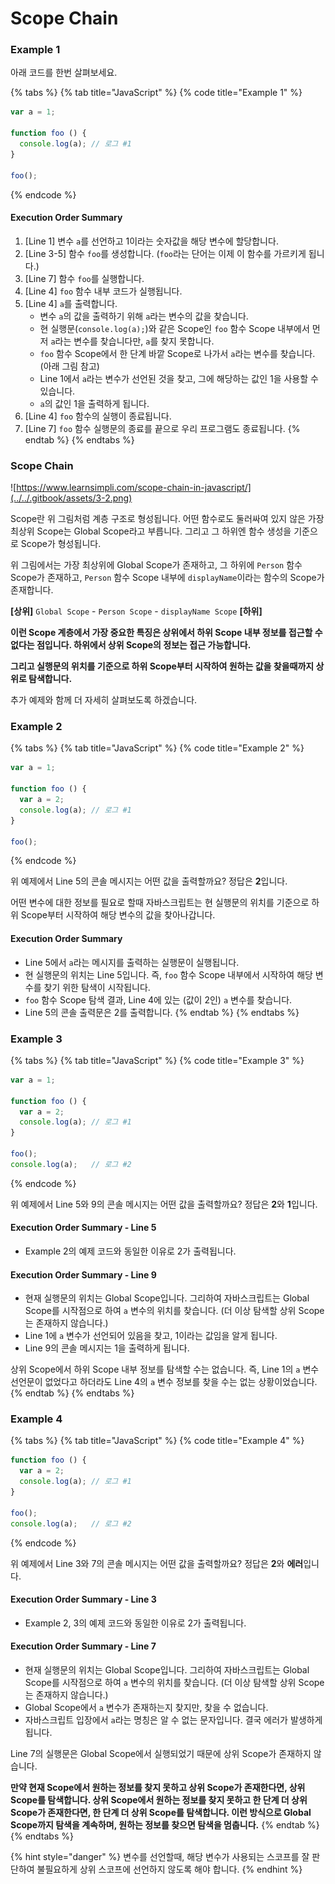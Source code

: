 # Scope Chain

### Example 1

아래 코드를 한번 살펴보세요.

{% tabs %}
{% tab title="JavaScript" %}
{% code title="Example 1" %}
```javascript
var a = 1;

function foo () {
  console.log(a); // 로그 #1
}

foo();
```
{% endcode %}

#### Execution Order Summary

1. \[Line 1] 변수 `a`를 선언하고 1이라는 숫자값을 해당 변수에 할당합니다.
2. \[Line 3-5] 함수 `foo`를 생성합니다. (`foo`라는 단어는 이제 이 함수를 가르키게 됩니다.)
3. \[Line 7] 함수 `foo`를 실행합니다.
4. \[Line 4] `foo` 함수 내부 코드가 실행됩니다.
5. \[Line 4] `a`를 출력합니다.
   * 변수 `a`의 값을 출력하기 위해 `a`라는 변수의 값을 찾습니다.
   * 현 실행문(`console.log(a);`)와 같은 Scope인 `foo` 함수 Scope 내부에서 먼저 `a`라는 변수를 찾습니다만, `a`를 찾지 못합니다.
   * `foo` 함수 Scope에서 한 단계 바깥 Scope로 나가서 `a`라는 변수를 찾습니다. (아래 그림 참고)
   * Line 1에서 `a`라는 변수가 선언된 것을 찾고, 그에 해당하는 값인 1을 사용할 수 있습니다.
   * `a`의 값인 1을 출력하게 됩니다.
6. \[Line 4] `foo` 함수의 실행이 종료됩니다.
7. \[Line 7] `foo` 함수 실행문의 종료를 끝으로 우리 프로그램도 종료됩니다.
{% endtab %}
{% endtabs %}

### Scope Chain

![https://www.learnsimpli.com/scope-chain-in-javascript/](../../.gitbook/assets/3-2.png)

Scope란 위 그림처럼 계층 구조로 형성됩니다. 어떤 함수로도 둘러싸여 있지 않은 가장 최상위 Scope는 Global Scope라고 부릅니다. 그리고 그 하위엔 함수 생성을 기준으로 Scope가 형성됩니다.

위 그림에서는 가장 최상위에 Global Scope가 존재하고, 그 하위에 `Person` 함수 Scope가 존재하고, `Person` 함수 Scope 내부에 `displayName`이라는 함수의 Scope가 존재합니다.

**\[상위]** `Global Scope` - `Person Scope` - `displayName Scope` **\[하위]**

**이런 Scope 계층에서 가장 중요한 특징은 상위에서 하위 Scope 내부 정보를 접근할 수 없다는 점입니다. 하위에서 상위 Scope의 정보는 접근 가능합니다.**

**그리고 실행문의 위치를 기준으로 하위 Scope부터 시작하여 원하는 값을 찾을때까지 상위로 탐색합니다.**

추가 예제와 함께 더 자세히 살펴보도록 하겠습니다.

### Example 2

{% tabs %}
{% tab title="JavaScript" %}
{% code title="Example 2" %}
```javascript
var a = 1;

function foo () {
  var a = 2;
  console.log(a); // 로그 #1
}

foo();
```
{% endcode %}

위 예제에서 Line 5의 콘솔 메시지는 어떤 값을 출력할까요? 정답은 **2**입니다.

어떤 변수에 대한 정보를 필요로 할때 자바스크립트는 현 실행문의 위치를 기준으로 하위 Scope부터 시작하여 해당 변수의 값을 찾아나갑니다.

#### Execution Order Summary

* Line 5에서 `a`라는 메시지를 출력하는 실행문이 실행됩니다.
* 현 실행문의 위치는 Line 5입니다. 즉, `foo` 함수 Scope 내부에서 시작하여 해당 변수를 찾기 위한 탐색이 시작됩니다.
* `foo` 함수 Scope 탐색 결과, Line 4에 있는 (값이 2인) `a` 변수를 찾습니다.
* Line 5의 콘솔 출력문은 2를 출력합니다.
{% endtab %}
{% endtabs %}

### Example 3

{% tabs %}
{% tab title="JavaScript" %}
{% code title="Example 3" %}
```javascript
var a = 1;

function foo () {
  var a = 2;
  console.log(a); // 로그 #1
}

foo();
console.log(a);   // 로그 #2
```
{% endcode %}

위 예제에서 Line 5와 9의 콘솔 메시지는 어떤 값을 출력할까요? 정답은 **2**와 **1**입니다.

#### Execution Order Summary  - Line 5

* Example 2의 예제 코드와 동일한 이유로 2가 출력됩니다.

#### Execution Order Summary - Line 9

* 현재 실행문의 위치는 Global Scope입니다. 그리하여 자바스크립트는 Global Scope를 시작점으로 하여 `a` 변수의 위치를 찾습니다. (더 이상 탐색할 상위 Scope는 존재하지 않습니다.)
* Line 1에 `a` 변수가 선언되어 있음을 찾고, 1이라는 값임을 알게 됩니다.
* Line 9의 콘솔 메시지는 1을 출력하게 됩니다.

상위 Scope에서 하위 Scope 내부 정보를 탐색할 수는 없습니다. 즉, Line 1의 `a` 변수 선언문이 없었다고 하더라도 Line 4의 `a` 변수 정보를 찾을 수는 없는 상황이었습니다.
{% endtab %}
{% endtabs %}

### Example 4

{% tabs %}
{% tab title="JavaScript" %}
{% code title="Example 4" %}
```javascript
function foo () {
  var a = 2;
  console.log(a); // 로그 #1
}

foo();
console.log(a);   // 로그 #2
```
{% endcode %}

위 예제에서 Line 3와 7의 콘솔 메시지는 어떤 값을 출력할까요? 정답은 **2**와 **에러**입니다.

#### Execution Order Summary - Line 3

* Example 2, 3의 예제 코드와 동일한 이유로 2가 출력됩니다.

#### Execution Order Summary - Line 7

* 현재 실행문의 위치는 Global Scope입니다. 그리하여 자바스크립트는 Global Scope를 시작점으로 하여 `a` 변수의 위치를 찾습니다. (더 이상 탐색할 상위 Scope는 존재하지 않습니다.)
* Global Scope에서 `a` 변수가 존재하는지 찾지만, 찾을 수 없습니다.
* 자바스크립트 입장에서 `a`라는 명칭은 알 수 없는 문자입니다. 결국 에러가 발생하게 됩니다.

Line 7의 실행문은 Global Scope에서 실행되었기 때문에 상위 Scope가 존재하지 않습니다.

**만약 현재 Scope에서 원하는 정보를 찾지 못하고 상위 Scope가 존재한다면, 상위 Scope를 탐색합니다. 상위 Scope에서 원하는 정보를 찾지 못하고 한 단계 더 상위 Scope가 존재한다면, 한 단계 더 상위 Scope를 탐색합니다. 이런 방식으로 Global Scope까지 탐색을 계속하며, 원하는 정보를 찾으면 탐색을 멈춥니다.**
{% endtab %}
{% endtabs %}

{% hint style="danger" %}
변수를 선언할때, 해당 변수가 사용되는 스코프를 잘 판단하여 불필요하게 상위 스코프에 선언하지 않도록 해야 합니다.
{% endhint %}
